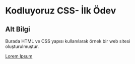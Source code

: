 # Kodluyoruz CSS- İlk Ödev

## Alt Bilgi
Burada  HTML ve CSS yapısı kullanılarak örnek bir web sitesi oluşturulmuştur.

[Lorem Ipsum](http://google.com)
